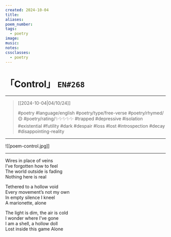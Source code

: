 ```yaml
---
created: 2024-10-04
title:
aliases:
poem_number:
tags:
  - poetry
image:
music:
notes:
cssclasses:
  - poetry
---
```

# 「Control」 `EN#268`

---

> [[2024-10-04|04/10/24]]
> 
> #poetry 
> #language/english 
> #poetry/type/free-verse 
> #poetry/rhymed/🟡 
> #poetry/rating/✨✨✨✨✨ 
> #trapped #depressive #isolation #existential #futility #dark #despair #loss #lost #introspection #decay #disappointing-reality 

---

![[poem-control.jpg]]



---

Wires in place of veins  
I’ve forgotten how to feel  
The world outside is fading  
Nothing here is real  
  
Tethered to a hollow void  
Every movement’s not my own  
In empty silence I kneel  
A marionette, alone  
  
The light is dim, the air is cold  
I wonder where I’ve gone  
I am a shell, a hollow doll  
Lost inside this game
Alone